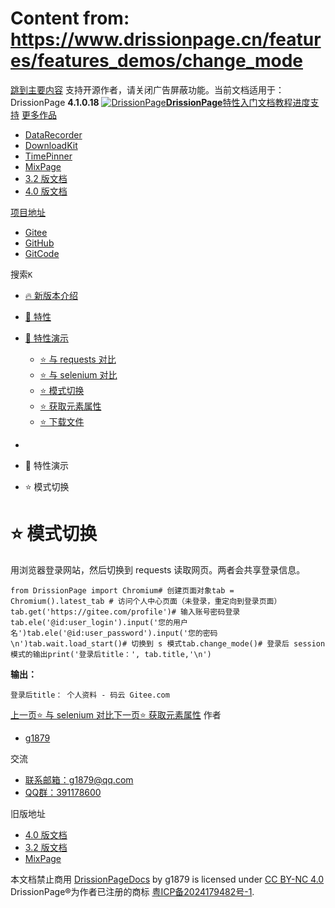 # Content from: https://www.drissionpage.cn/features/features_demos/change_mode

[跳到主要内容](https://www.drissionpage.cn/features/features_demos/change_mode#__docusaurus_skipToContent_fallback)
支持开源作者，请关闭广告屏蔽功能。当前文档适用于：DrissionPage **4.1.0.18**
[![DrissionPage](https://www.drissionpage.cn/img/color_logo.png)**DrissionPage**](https://www.drissionpage.cn/)[特性](https://www.drissionpage.cn/features/4.1)[入门](https://www.drissionpage.cn/get_start/installation)[文档](https://www.drissionpage.cn/browser_control/intro)[教程](https://www.drissionpage.cn/tutorials/xingqiu)[进度](https://www.drissionpage.cn/versions/4.1.x)[支持](https://www.drissionpage.cn/support)
[更多作品](https://www.drissionpage.cn/features/features_demos/change_mode)
  * [DataRecorder](https://drissionpage.cn/DataRecorderDocs)
  * [DownloadKit](https://drissionpage.cn/DownloadKitDocs)
  * [TimePinner](https://drissionpage.cn/TimePinnerDocs)
  * [MixPage](https://drissionpage.cn/MixPageDocs)
  * [3.2 版文档](https://mall.bilibili.com/neul-next/detailuniversal/detail.html?isMerchant=1&page=detailuniversal_detail&saleType=10&itemsId=12019346&loadingShow=1&noTitleBar=1&msource=merchant_share)
  * [4.0 版文档](https://mall.bilibili.com/neul-next/detailuniversal/detail.html?isMerchant=1&page=detailuniversal_detail&saleType=10&itemsId=12020073&loadingShow=1&noTitleBar=1&msource=merchant_share)


[项目地址](https://www.drissionpage.cn/features/features_demos/change_mode)
  * [Gitee](https://gitee.com/g1879/DrissionPage)
  * [GitHub](https://github.com/g1879/DrissionPage)
  * [GitCode](https://gitcode.com/g1879/DrissionPage)


搜索`K`
  * [🔥 新版本介绍](https://www.drissionpage.cn/features/features_demos/change_mode)
  * [💖 特性](https://www.drissionpage.cn/features/)
  * [🌟 特性演示](https://www.drissionpage.cn/features/features_demos/change_mode)
    * [⭐ 与 requests 对比](https://www.drissionpage.cn/features/features_demos/requests)
    * [⭐ 与 selenium 对比](https://www.drissionpage.cn/features/features_demos/selenium)
    * [⭐ 模式切换](https://www.drissionpage.cn/features/features_demos/change_mode)
    * [⭐ 获取元素属性](https://www.drissionpage.cn/features/features_demos/get_ele_attr)
    * [⭐ 下载文件](https://www.drissionpage.cn/features/features_demos/download)


  * [](https://www.drissionpage.cn/)
  * 🌟 特性演示
  * ⭐ 模式切换


# ⭐ 模式切换
用浏览器登录网站，然后切换到 requests 读取网页。两者会共享登录信息。
```
from DrissionPage import Chromium# 创建页面对象tab = Chromium().latest_tab # 访问个人中心页面（未登录，重定向到登录页面）tab.get('https://gitee.com/profile')# 输入账号密码登录tab.ele('@id:user_login').input('您的用户名')tab.ele('@id:user_password').input('您的密码\n')tab.wait.load_start()# 切换到 s 模式tab.change_mode()# 登录后 session 模式的输出print('登录后title：', tab.title,'\n')
```

**输出：**
```
登录后title： 个人资料 - 码云 Gitee.com
```

[上一页⭐ 与 selenium 对比](https://www.drissionpage.cn/features/features_demos/selenium)[下一页⭐ 获取元素属性](https://www.drissionpage.cn/features/features_demos/get_ele_attr)
作者
  * [g1879](https://gitee.com/g1879)


交流
  * [联系邮箱：g1879@qq.com](https://www.drissionpage.cn/features/features_demos/change_mode)
  * [QQ群：391178600](https://www.drissionpage.cn/features/features_demos/change_mode)


旧版地址
  * [4.0 版文档](https://mall.bilibili.com/neul-next/detailuniversal/detail.html?isMerchant=1&page=detailuniversal_detail&saleType=10&itemsId=12020073&loadingShow=1&noTitleBar=1&msource=merchant_share)
  * [3.2 版文档](https://mall.bilibili.com/neul-next/detailuniversal/detail.html?isMerchant=1&page=detailuniversal_detail&saleType=10&itemsId=12019346&loadingShow=1&noTitleBar=1&msource=merchant_share)
  * [MixPage](https://DrissionPage.cn/mixpagedocs)


本文档禁止商用 [DrissionPageDocs](https://drissionpage.cn) by g1879 is licensed under [CC BY-NC 4.0](http://creativecommons.org/licenses/by-nc/4.0/?ref=chooser-v1)
DrissionPage®为作者已注册的商标 [粤ICP备2024179482号-1](https://beian.miit.gov.cn/).
